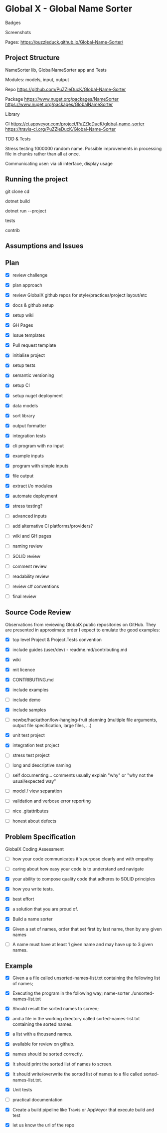
# Global X - Global Name Sorter


Badges

Screenshots

Pages: https://puzzleduck.github.io/Global-Name-Sorter/


## Project Structure

NameSorter lib, GlobalNameSorter app and Tests

Modules: models, input, output

Repo
https://github.com/PuZZleDucK/Global-Name-Sorter

Package
https://www.nuget.org/packages/NameSorter
https://www.nuget.org/packages/GlobalNameSorter

Library

CI
https://ci.appveyor.com/project/PuZZleDucK/global-name-sorter
https://travis-ci.org/PuZZleDucK/Global-Name-Sorter

TDD & Tests

Stress testing 1000000 random name. Possible improvements in processing file in chunks rather than all at once.

Communicating
user: via cli interface, display usage

## Running the project



git clone
cd

dotnet build

dotnet run --project

tests

contrib



## Assumptions and Issues



## Plan

- [x] review challenge
- [x] plan approach
- [x] review GlobalX github repos for style/practices/project layout/etc
- [x] docs & github setup
- [x] setup wiki
- [x] GH Pages
- [x] Issue templates
- [x] Pull request template
- [x] initialise project
- [x] setup tests
- [x] semantic versioning
- [x] setup CI
- [x] setup nuget deployment
- [x] data models
- [x] sort library
- [x] output formatter
- [x] integration tests
- [x] cli program with no input
- [x] example inputs
- [x] program with simple inputs
- [x] file output
- [x] extract i/o modules
- [x] automate deployment
- [x] stress testing?
- [ ] advanced inputs
- [ ] add alternative CI platforms/providers?
- [ ] wiki and GH pages
- [ ] naming review
- [ ] SOLID review
- [ ] comment review
- [ ] readability review
- [ ] review c# conventions
- [ ] final review


## Source Code Review

Observations from reviewing GlobalX public repositories on GitHub. They are presented in approximate order I expect to emulate the good examples:

- [x] top level Project & Project.Tests convention
- [x] include guides (user/dev) - readme.md/contributing.md
- [x] wiki
- [x] mit licence
- [x] CONTRIBUTING.md
- [x] include examples
- [ ] include demo
- [x] include samples
- [ ] newbe/hackathon/low-hanging-fruit planning (multiple file arguments, output file specification, large files, ...)
- [x] unit test project
- [x] integration test project
- [ ] stress test project
- [ ] long and descriptive naming
- [ ] self documenting... comments usually explain "why" or "why not the usual/expected way"
- [ ] model / view separation
- [ ] validation and verbose error reporting
- [ ] nice .gitattributes
- [ ] honest about defects



## Problem Specification


GlobalX Coding Assessment
- [ ] how your code communicates it's purpose clearly and with empathy
- [ ] caring about how easy your code is to understand and navigate
- [x] your ability to compose quality code that adheres to SOLID principles
- [x] how you write tests.

- [x] best effort
- [X] a solution that you are proud of.

- [x] Build a name sorter
- [x] Given a set of names, order that set first by last name, then by any given names
- [ ] A name must have at least 1 given name and may have up to 3 given names.

## Example
- [x] Given a a file called unsorted-names-list.txt containing the following list of names;
- [x] Executing the program in the following way;
name-sorter ./unsorted-names-list.txt
- [x] Should result the sorted names to screen;
- [x] and a file in the working directory called sorted-names-list.txt containing the sorted names.

- [x] a list with a thousand names.
- [x] available for review on github.
- [x] names should be sorted correctly.
- [x] It should print the sorted list of names to screen.
- [x] It should write/overwrite the sorted list of names to a file called sorted-names-list.txt.
- [x] Unit tests
- [ ] practical documentation
- [x] Create a build pipeline like Travis or AppVeyor that execute build and test
- [x] let us know the url of the repo
